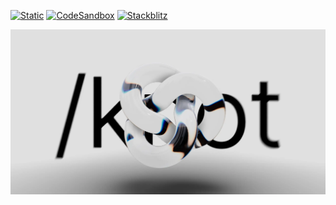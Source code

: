 [![Static](https://img.shields.io/badge/demo-%23646CFF.svg?logo=html5&logoColor=white)](https://pmndrs.github.io/examples/router-transitions)
[![CodeSandbox](https://img.shields.io/badge/codesandbox-040404?logo=codesandbox&logoColor=DBDBDB)](https://codesandbox.io/s/github/pmndrs/examples/tree/main/demos/router-transitions)
[![Stackblitz](https://img.shields.io/badge/stackblitz-fff?logo=Stackblitz&logoColor=1389FD)](https://stackblitz.com/github/pmndrs/examples/tree/main/demos/router-transitions)

![](thumbnail.webp)
